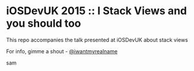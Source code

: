 # iOSDevUK 2015 :: I  Stack Views and you should too

This repo accompanies the talk presented at iOSDevUK about stack views

For info, gimme a shout - [@iwantmyrealname](https://twitter.com/iwantmyrealname)

sam

